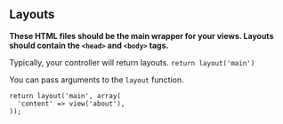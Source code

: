 ## Layouts
**These HTML files should be the main wrapper for your views. Layouts should contain the `<head>` and `<body>` tags.**

Typically, your controller will return layouts.
`return layout('main')`

You can pass arguments to the `layout` function.

```
return layout('main', array(
  'content' => view('about'),
));
```